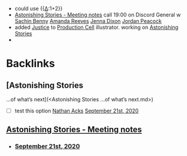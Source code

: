 - could use  {{[∆](<∆.md>):1+2}}
- [Astonishing Stories -  Meeting notes](<Astonishing Stories -  Meeting notes.md>) call 19:00 on Discord General w [Sachin Benny](<Sachin Benny.md>) [Amanda Reeves](<Amanda Reeves.md>) [Jenna Dixon](<Jenna Dixon.md>) [Jordan Peacock](<Jordan Peacock.md>)
- added [Justice](<Justice.md>) to [Production Cell](<Production Cell.md>) illustrator. working on [Astonishing Stories](<Astonishing Stories.md>)
- 

# Backlinks
## [Astonishing Stories
...of what’s next](<Astonishing Stories
...of what’s next.md>)
- [ ] test this option [Nathan Acks](<Nathan Acks.md>) [September 21st, 2020](<September 21st, 2020.md>)

## [Astonishing Stories -  Meeting notes](<Astonishing Stories -  Meeting notes.md>)
- ### [September 21st, 2020](<September 21st, 2020.md>)

